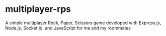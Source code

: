 # multiplayer-rps
A simple multiplayer Rock, Paper, Scissors game developed with Express.js, Node.js, Socket.io, and JavaScript for me and my roommates
